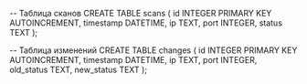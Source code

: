 -- Таблица сканов
CREATE TABLE scans (
  id INTEGER PRIMARY KEY AUTOINCREMENT,
  timestamp DATETIME,
  ip TEXT,
  port INTEGER,
  status TEXT
);

-- Таблица изменений
CREATE TABLE changes (
  id INTEGER PRIMARY KEY AUTOINCREMENT,
  timestamp DATETIME,
  ip TEXT,
  port INTEGER,
  old_status TEXT,
  new_status TEXT
);
